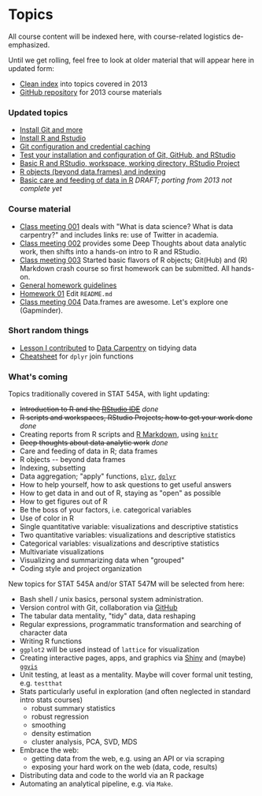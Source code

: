 # Topics

All course content will be indexed here, with course-related logistics de-emphasized.

Until we get rolling, feel free to look at older material that will appear here in updated form:

  * [Clean index](http://www.stat.ubc.ca/~jenny/STAT545A/quick-index.html) into topics covered in 2013
  * [GitHub repository](https://github.com/jennybc/STAT545A_2013) for 2013 course materials
  
### Updated topics

  * [Install Git and more](block001_git-install.html)
  * [Install R and Rstudio](block000_r-rstudio-install.html)
  * [Git configuration and credential caching](block003_git-config-credential-cache.html)
  * [Test your installation and configuration of Git, GitHub, and RStudio](block005_first-use-git-rstudio.html)
  * [Basic R and RStudio, workspace, working directory, RStudio Project](block002_hello-r-workspace-wd-project.html)
  * [R objects (beyond data.frames) and indexing](block004_basic-r-objects.html)
  * [Basic care and feeding of data in R](block006_care-feeding-data.html) *DRAFT; porting from 2013 not complete yet*
  
### Course material

  * [Class meeting 001](cm001_course-intro-sw-install-account-signup.html) deals with "What is data science? What is data carpentry?" and includes links re: use of Twitter in academia.
  * [Class meeting 002](cm002_r-rstudio-intro.html) provides some Deep Thoughts about data analytic work, then shifts into a hands-on intro to R and RStudio.
  * [Class meeting 003](cm003_r-objects-git-toe-dip.html) Started basic flavors of R objects; Git(Hub) and (R) Markdown crash course so first homework can be submitted. All hands-on.
  * [General homework guidelines](hw00_homework-guidelines.html)
  * [Homework 01](hw01_edit-README.html) Edit `README.md`
  * [Class meeting 004](cm004_care-feeding-data.html) Data.frames are awesome. Let's explore one (Gapminder).

### Short random things

  * [Lesson I contributed](bit002_tidying-lotr-data.html) to [Data Carpentry](http://software-carpentry.org/blog/2014/05/our-first-data-carpentry-workshop.html) on tidying data
  * [Cheatsheet](bit001_dplyr-cheatsheet.html) for `dplyr` join functions

### What's coming

Topics traditionally covered in STAT 545A, with light updating:

  * ~~Introduction to R and the [RStudio IDE](http://www.rstudio.com/products/rstudio/)~~ *done*
  * ~~R scripts and workspaces, RStudio Projects; how to get your work done~~ *done*
  * Creating reports from R scripts and [R Markdown](http://rmarkdown.rstudio.com), using [`knitr`](http://yihui.name/knitr/)
  * ~~Deep thoughts about data analytic work~~ *done*
  * Care and feeding of data in R; data frames
  * R objects -- beyond data frames
  * Indexing, subsetting
  * Data aggregation; "apply" functions, [`plyr`](http://plyr.had.co.nz), [`dplyr`](https://github.com/hadley/dplyr)
  * How to help yourself, how to ask questions to get useful answers
  * How to get data in and out of R, staying as "open" as possible
  * How to get figures out of R
  * Be the boss of your factors, i.e. categorical variables
  * Use of color in R
  * Single quantitative variable: visualizations and descriptive statistics
  * Two quantitative variables: visualizations and descriptive statistics
  * Categorical variables: visualizations and descriptive statistics
  * Multivariate visualizations
  * Visualizing and summarizing data when "grouped"
  * Coding style and project organization
  
New topics for STAT 545A and/or STAT 547M will be selected from here:

  * Bash shell / unix basics, personal system administration.
  * Version control with Git, collaboration via [GitHub](https://github.com)
  * The tabular data mentality, "tidy" data, data reshaping
  * Regular expressions, programmatic transformation and searching of character data
  * Writing R functions
  * `ggplot2` will be used instead of `lattice` for visualization
  * Creating interactive pages, apps, and graphics via [Shiny](http://shiny.rstudio.com) and (maybe) [`ggvis`](http://ggvis.rstudio.com)
  * Unit testing, at least as a mentality. Maybe will cover formal unit testing, e.g. `testthat`
  * Stats particularly useful in exploration (and often neglected in standard intro stats courses)
    - robust summary statistics
    - robust regression
    - smoothing
    - density estimation
    - cluster analysis, PCA, SVD, MDS
  * Embrace the web:
    - getting data from the web, e.g. using an API or via scraping
    - exposing your hard work on the web (data, code, results)
  * Distributing data and code to the world via an R package
  * Automating an analytical pipeline, e.g. via `Make`.
  